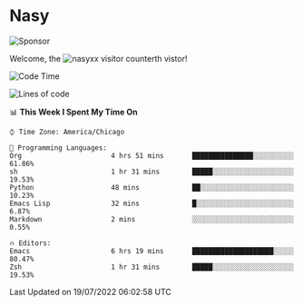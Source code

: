 # Nasy

<!--
<p align="center">
<img height="200" src="https://github-readme-stats.vercel.app/api?username=nasyxx&count_private=true&show_icons=true&theme=dracula&include_all_commits=true"/>
<img height="200" src="https://github-readme-stats.vercel.app/api/top-langs/?username=nasyxx&theme=dracula&hide=html,jupyter+notebook&count_private=true&show_icons=true"/>
</p>

  
----------------
-->

![Sponsor](https://img.shields.io/static/v1.svg?label=Sponsor&message=%E2%9D%A4&logo=GitHub&style=flat&color=pink)
 
Welcome, the ![nasyxx visitor counter](https://count.getloli.com/get/@nasyxx?theme=rule34)th vistor!
 
<!--START_SECTION:waka-->
![Code Time](http://img.shields.io/badge/Code%20Time-0%20secs-blue)

![Lines of code](https://img.shields.io/badge/From%20Hello%20World%20I%27ve%20Written-5%20Million%20lines%20of%20code-blue)

📊 **This Week I Spent My Time On** 

```text
⌚︎ Time Zone: America/Chicago

💬 Programming Languages: 
Org                      4 hrs 51 mins       ███████████████░░░░░░░░░░   61.86% 
sh                       1 hr 31 mins        █████░░░░░░░░░░░░░░░░░░░░   19.53% 
Python                   48 mins             ██░░░░░░░░░░░░░░░░░░░░░░░   10.23% 
Emacs Lisp               32 mins             █░░░░░░░░░░░░░░░░░░░░░░░░   6.87% 
Markdown                 2 mins              ░░░░░░░░░░░░░░░░░░░░░░░░░   0.55%

🔥 Editors: 
Emacs                    6 hrs 19 mins       ████████████████████░░░░░   80.47% 
Zsh                      1 hr 31 mins        █████░░░░░░░░░░░░░░░░░░░░   19.53%

```


 Last Updated on 19/07/2022 06:02:58 UTC
<!--END_SECTION:waka-->

<!-- ![visitors](https://visitor-badge.laobi.icu/badge?page_id=nasyxx.nasyxx) -->
